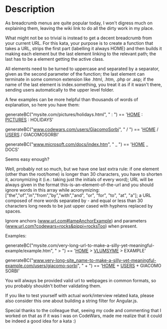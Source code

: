 # Description

As breadcrumb menus are quite popular today, I won't digress much on explaining them, leaving the wiki link to do all the dirty work in my place.

What might not be so trivial is instead to get a decent breadcrumb from your current URL. For this kata, your purpose is to create a function that takes a URL, strips the first part (labelling it always HOME) and then builds it making each element but the last <a> element linking to the relevant path; the last has to be a <span> element getting the active class.

All elements need to be turned to uppercase and separated by a separator, given as the second parameter of the function; the last element can terminate in some common extension like .html, .htm, .php or .asp; if the name of the last element is index.something, you treat it as if it wasn't there, sending users automatically to the upper level folder.

A few examples can be more helpful than thousands of words of explanation, so here you have them:

generateBC("mysite.com/pictures/holidays.html", " : ") == '<a  href="/">HOME</a> : <a  href="/pictures/">PICTURES</a> : <span  class="active">HOLIDAYS</span>'

generateBC("www.codewars.com/users/GiacomoSorbi", " / ") == '<a  href="/">HOME</a> / <a  href="/users/">USERS</a> / <span  class="active">GIACOMOSORBI</span>'

generateBC("www.microsoft.com/docs/index.htm", " _ ") == '<a  href="/">HOME</a> _ <span  class="active">DOCS</span>'

Seems easy enough?

Well, probably not so much, but we have one last extra rule: if one element (other than the root/home) is longer than 30 characters, you have to shorten it, acronymizing it (i.e.: taking just the initials of every word); URL will be always given in the format this-is-an-element-of-the-url and you should ignore words in this array while acronymizing: ["the","of","in","from","by","with","and", "or", "for", "to", "at", "a"]; a URL composed of more words separated by - and equal or less than 30 characters long needs to be just upper cased with hyphens replaced by spaces.

Ignore anchors (www.url.com#lameAnchorExample) and parameters (www.url.com?codewars=rocks&pippi=rocksToo) when present.

Examples:

generateBC("mysite.com/very-long-url-to-make-a-silly-yet-meaningful-example/example.htm", " > ") == '<a  href="/">HOME</a> > <a  href="/very-long-url-to-make-a-silly-yet-meaningful-example/">VLUMSYME</a> > <span  class="active">EXAMPLE</span>'

generateBC("www.very-long-site_name-to-make-a-silly-yet-meaningful-example.com/users/giacomo-sorbi", " + ") == '<a  href="/">HOME</a> + <a  href="/users/">USERS</a> + <span  class="active">GIACOMO SORBI</span>'

You will always be provided valid url to webpages in common formats, so you probably shouldn't bother validating them.

If you like to test yourself with actual work/interview related kata, please also consider this one about building a string filter for Angular.js.

Special thanks to the colleague that, seeing my code and commenting that I worked on that as if it was I was on CodeWars, made me realize that it could be indeed a good idea for a kata :)
